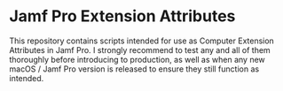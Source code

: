 # Jamf Pro Extension Attributes

This repository contains scripts intended for use as Computer Extension Attributes in Jamf Pro.  I strongly recommend to test any and all of them thoroughly before introducing to production, as well as when any new macOS / Jamf Pro version is released to ensure they still function as intended.
